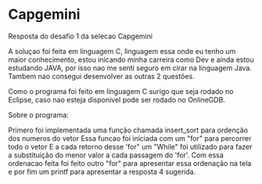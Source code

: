 # Capgemini
Resposta do desafio 1 da selecao Capgemini

A soluçao foi feita em linguagem C, linguagem essa onde eu tenho um maior conhecimento, estou inicando minha carreira como Dev e ainda estou estudando JAVA, por isso nao me senti seguro em cirar na linguagem Java. Tambem nao consegui desenvolver as outras 2 questões. 

Como o programa foi feito em linguagem C surigo que seja rodado no Eclipse, caso nao esteja disponivel pode ser rodado no OnlineGDB. 

Sobre o programa:

Primero foi implementada uma função chamada insert_sort para ordenção dos numeros do vetor
Essa funcao foi iniciada com um "for" para percorrer todo o vetor 
E a cada retorno desse 'for" um "While" foi utilizado para fazer a substituição do menor valor a cada passagem do 'for'.
Com essa ordenacao feita foi feito outro "for" para apresentar essa ordenação na tela e por fim um printf para apresentar a resposta 4 sugerida.
